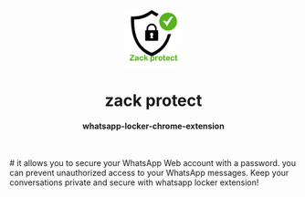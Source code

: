<div align="center">
	<br>
	<a href="https://github.com/lorinyajr/whatsapp-locker-chrome-extension">
    <img alt="SearchGPT" src="images/icon.png" width="100" height="100">
	</a>
	<h1>zack protect</h1>
	<p>
		<b>whatsapp-locker-chrome-extension</b>
	</p>
	<br>
	<br>
</div>
# 
it allows you to secure your WhatsApp Web account with a password. you can prevent unauthorized access to your WhatsApp messages. Keep your conversations private and secure with whatsapp locker extension!
